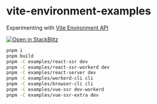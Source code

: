 # vite-environment-examples

Experimenting with [Vite Environment API](https://github.com/vitejs/vite/pull/16471)

[![Open in StackBlitz](https://developer.stackblitz.com/img/open_in_stackblitz.svg)](https://stackblitz.com/https://github.com/hi-ogawa/vite-environment-examples)

```sh
pnpm i
pnpm build
pnpm -C examples/react-ssr dev
pnpm -C examples/react-ssr-workerd dev
pnpm -C examples/react-server dev
pnpm -C examples/workerd-cli cli
pnpm -C examples/browser-cli cli
pnpm -C examples/vue-ssr dev-workerd
pnpm -C examples/vue-ssr-extra dev
```
